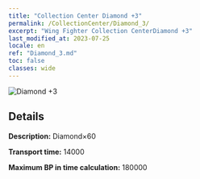 ```yaml
---
title: "Collection Center Diamond +3"
permalink: /CollectionCenter/Diamond_3/
excerpt: "Wing Fighter Collection CenterDiamond +3"
last_modified_at: 2023-07-25
locale: en
ref: "Diamond_3.md"
toc: false
classes: wide
---
```



![Diamond +3](/images/cc/CC_Diamond_3.png)

## Details

  **Description:** Diamond×60

  **Transport time:** 14000

  **Maximum BP in time calculation:** 180000

